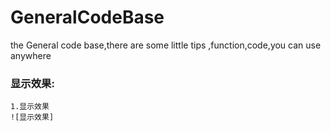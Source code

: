 
[显示效果]: countdown/countDown-0.png
# GeneralCodeBase
the General code base,there are some little tips ,function,code,you can use anywhere

### 显示效果:
    1.显示效果
    ![显示效果]
